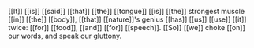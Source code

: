 [[It]] [[is]] [[said]] [[that]] [[the]] [[tongue]] [[is]] [[the]] strongest muscle [[in]] [[the]] [[body]], [[that]] [[nature]]'s genius [[has]] [[us]] [[use]] [[it]] twice: [[for]] [[food]], [[and]] [[for]] [[speech]]. [[So]] [[we]] choke [[on]] our words, and speak our gluttony.